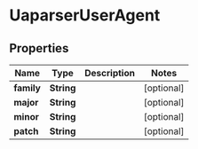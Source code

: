 
# UaparserUserAgent

## Properties
Name | Type | Description | Notes
------------ | ------------- | ------------- | -------------
**family** | **String** |  |  [optional]
**major** | **String** |  |  [optional]
**minor** | **String** |  |  [optional]
**patch** | **String** |  |  [optional]




